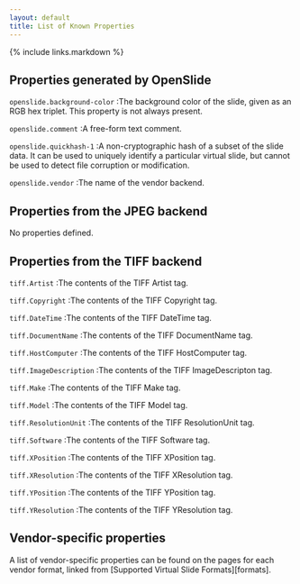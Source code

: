 ```yaml
---
layout: default
title: List of Known Properties
---
```


{% include links.markdown %}

Properties generated by OpenSlide
---------------------------------

`openslide.background-color`
:The background color of the slide, given as an RGB hex triplet. This property
 is not always present.

`openslide.comment`
:A free-form text comment.

`openslide.quickhash-1`
:A non-cryptographic hash of a subset of the slide data. It can be used
 to uniquely identify a particular virtual slide, but cannot be used
 to detect file corruption or modification.

`openslide.vendor`
:The name of the vendor backend.


Properties from the JPEG backend
--------------------------------

No properties defined.


Properties from the TIFF backend
--------------------------------

`tiff.Artist`
:The contents of the TIFF Artist tag.

`tiff.Copyright`
:The contents of the TIFF Copyright tag.

`tiff.DateTime`
:The contents of the TIFF DateTime tag.

`tiff.DocumentName`
:The contents of the TIFF DocumentName tag.

`tiff.HostComputer`
:The contents of the TIFF HostComputer tag.

`tiff.ImageDescription`
:The contents of the TIFF ImageDescripton tag.

`tiff.Make`
:The contents of the TIFF Make tag.

`tiff.Model`
:The contents of the TIFF Model tag.

`tiff.ResolutionUnit`
:The contents of the TIFF ResolutionUnit tag.

`tiff.Software`
:The contents of the TIFF Software tag.

`tiff.XPosition`
:The contents of the TIFF XPosition tag.

`tiff.XResolution`
:The contents of the TIFF XResolution tag.

`tiff.YPosition`
:The contents of the TIFF YPosition tag.

`tiff.YResolution`
:The contents of the TIFF YResolution tag.


Vendor-specific properties
--------------------------

A list of vendor-specific properties can be found on the pages for
each vendor format, linked from [Supported Virtual Slide
Formats][formats].
